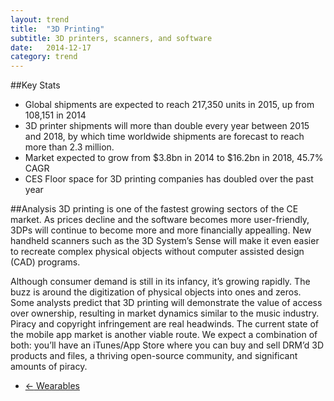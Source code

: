 ```yaml
---
layout: trend
title:  "3D Printing"
subtitle: 3D printers, scanners, and software
date:   2014-12-17
category: trend
---
```


##Key Stats
- Global shipments are expected to reach 217,350 units in 2015, up from 108,151 in 2014 
- 3D printer shipments will more than double every year between 2015 and 2018, by which time worldwide shipments are forecast to reach more than 2.3 million.
- Market expected to grow from $3.8bn in 2014 to $16.2bn in 2018, 45.7% CAGR
- CES Floor space for 3D printing companies has doubled over the past year

##Analysis
3D printing is one of the fastest growing sectors of the CE market. As prices decline and the software becomes more user-friendly,  3DPs will continue to become more and more financially appealling. New handheld scanners such as the 3D System’s Sense will make it even easier to recreate complex physical objects without computer assisted design (CAD) programs. 

Although consumer demand is still in its infancy, it’s growing rapidly. The buzz is around the digitization of physical objects into ones and zeros. Some analysts predict that 3D printing will demonstrate the value of access over ownership, resulting in market dynamics similar to the music industry. Piracy and copyright infringement are real headwinds. The current state of the mobile app market is another viable route. We expect a combination of both: you’ll have an iTunes/App Store where you can buy and sell DRM’d 3D products and files, a thriving open-source community, and significant amounts of piracy. 

<nav>
        <ul class="pager">
    <li class="previous"><a href="/trend/2014/12/18/media/"><span aria-hidden="true">&larr;</span> Wearables</a></li>
  </ul>
</nav> 
